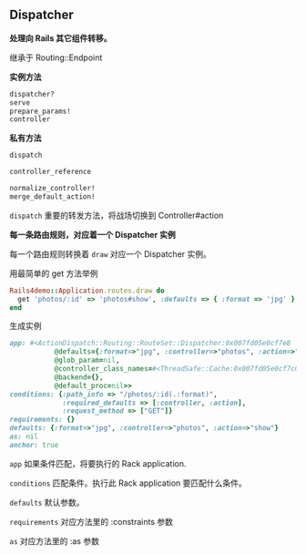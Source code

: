 ## Dispatcher

**处理向 Rails 其它组件转移。**

继承于 Routing::Endpoint

**实例方法**

```ruby
dispatcher?
serve
prepare_params!
controller
```

**私有方法**

```ruby
dispatch

controller_reference

normalize_controller!
merge_default_action!
```

`dispatch` 重要的转发方法，将战场切换到 Controller#action

**每一条路由规则，对应着一个 Dispatcher 实例**

每一个路由规则转换着 `draw` 对应一个 Dispatcher 实例。

用最简单的 get 方法举例

```ruby
Rails4demo::Application.routes.draw do
  get 'photos/:id' => 'photos#show', :defaults => { :format => 'jpg' }
end
```

生成实例

```ruby
app: #<ActionDispatch::Routing::RouteSet::Dispatcher:0x007fd05e0cf7e8
           @defaults={:format=>"jpg", :controller=>"photos", :action=>"show"},
           @glob_param=nil,
           @controller_class_names=#<ThreadSafe::Cache:0x007fd05e0cf7c0
           @backend={},
           @default_proc=nil>>
conditions: {:path_info => "/photos/:id(.:format)",
             :required_defaults => [:controller, :action],
             :request_method => ["GET"]}
requirements: {}
defaults: {:format=>"jpg", :controller=>"photos", :action=>"show"}
as: nil
anchor: true
```

`app` 如果条件匹配，将要执行的 Rack application.

`conditions` 匹配条件。执行此 Rack application 要匹配什么条件。

`defaults` 默认参数。

`requirements` 对应方法里的 :constraints 参数

`as` 对应方法里的 :as 参数

